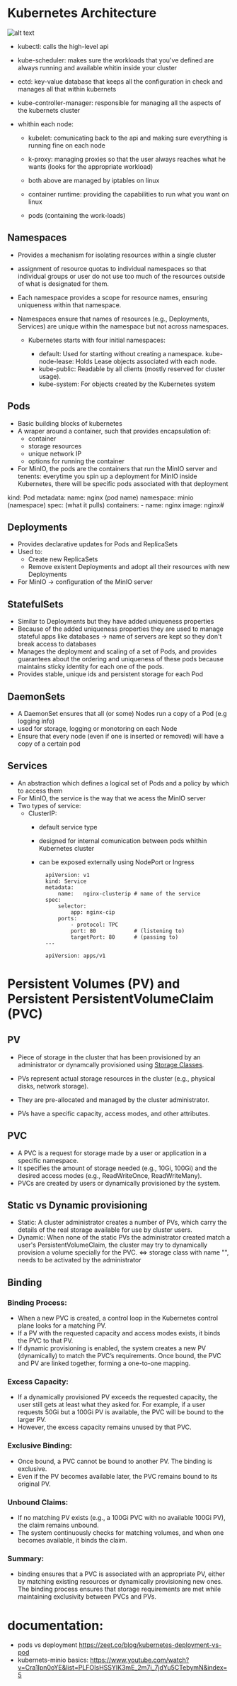 # Kubernetes Architecture

![alt text](images/kubernetes_architecture_diagram.png)


* kubectl: calls the high-level api
* kube-scheduler: makes sure the workloads that you've defined are always running and available whitin inside your cluster
* ectd: key-value database that keeps all the configuration in check and manages all that within kubernets
* kube-controller-manager: responsible for managing all the aspects of the kubernets cluster

* whithin each node:
    * kubelet: comunicating back to the api and making sure everything is running fine on each node
    * k-proxy: managing proxies so that the user always reaches what he wants (looks for the appropriate workload)
    * both above are managed by iptables on linux

    * container runtime: providing the capabilities to run what you want on linux

    * pods (containing the work-loads)

## Namespaces

* Provides a mechanism for isolating resources within a single cluster
* assignment of resource quotas to individual namespaces so that individual groups or user do not use too much of the resources outside of what is designated for them.
* Each namespace provides a scope for resource names, ensuring uniqueness within that namespace.

* Namespaces ensure that names of resources (e.g., Deployments, Services) are unique within the namespace but not across namespaces.

    * Kubernetes starts with four initial namespaces:

        * default: Used for starting without creating a namespace.
            kube-node-lease: Holds Lease objects associated with each node.
        * kube-public: Readable by all clients (mostly reserved for cluster usage).
        * kube-system: For objects created by the Kubernetes system

## Pods

* Basic building blocks of kubernetes
* A wraper around a container, such that provides encapsulation of:
    * container
    * storage resources
    * unique network IP
    * options for running the container
* For MinIO, the pods are the containers that run the MinIO server and tenents: everytime you spin up a deployment for MinIO inside Kubernetes, there will be specific pods associated with that deployment

kind: Pod
metadata:
    name: nginx         (pod name)
    namespace: minio    (namespace)
spec:  (what it pulls)
    containers:
    -   name: nginx
        image: nginx#

## Deployments
* Provides declarative updates for Pods and ReplicaSets
* Used to:
  * Create new ReplicaSets
  * Remove existent Deployments and adopt all their resources with new Deployments
* For MinIO -> configuration of the MinIO server

## StatefulSets
* Similar to Deployments but they have added uniqueness properties
* Because of the added uniqueness properties they are used to manage stateful apps like databases -> name of servers are kept so they don't break access to databases
* Manages the deployment and scaling of a set of Pods, and provides guarantees about the ordering and uniqueness of these pods because maintains sticky identity for each one of the pods.
* Provides stable, unique ids and persistent storage for each Pod

## DaemonSets
* A DaemonSet ensures that all (or some) Nodes run a copy of a Pod (e.g logging info)
* used for storage, logging or monotoring on each Node
* Ensure that every node (even if one is inserted or removed) will have a copy of a certain pod

## Services
* An abstraction which defines a logical set of Pods and a policy by which to access them
* For MinIO, the service is the way that we acess the MinIO server
* Two types of service:
    * ClusterIP:
        * default service type
        * designed for internal comunication between pods whithin Kubernetes cluster
        * can be exposed externally using NodePort or Ingress

                apiVersion: v1
                kind: Service
                metadata:
                    name:   nginx-clusterip # name of the service
                spec:
                    selector:
                        app: nginx-cip
                    ports:
                        - protocol: TPC
                        port: 80            # (listening to)
                        targetPort: 80      # (passing to)
                ---

                apiVersion: apps/v1


# Persistent Volumes (PV) and Persistent PersistentVolumeClaim (PVC)
## PV
* Piece of storage in the cluster that has been provisioned by an administrator or dynamcally provisioned using [Storage Classes](https://kubernetes.io/docs/concepts/storage/storage-classes/).

* PVs represent actual storage resources in the cluster (e.g., physical disks, network storage).
* They are pre-allocated and managed by the cluster administrator.
* PVs have a specific capacity, access modes, and other attributes.

## PVC
  * A PVC is a request for storage made by a user or application in a specific namespace.
  * It specifies the amount of storage needed (e.g., 10Gi, 100Gi) and the desired access modes (e.g., ReadWriteOnce, ReadWriteMany).
  * PVCs are created by users or dynamically provisioned by the system.


## Static vs Dynamic provisioning
* Static: A cluster administrator creates a number of PVs, which carry the details of the real storage available for use by cluster users.
* Dynamic: When none of the static PVs the administrator created match a user's PersistentVolumeClaim, the cluster may try to dynamically provision a volume specially for the PVC. <=> storage class with name "", needs to be activated by the administrator

## Binding


### Binding Process:

  * When a new PVC is created, a control loop in the Kubernetes control plane looks for a matching PV.
  * If a PV with the requested capacity and access modes exists, it binds the PVC to that PV.
  * If dynamic provisioning is enabled, the system creates a new PV (dynamically) to match the PVC’s requirements.
  Once bound, the PVC and PV are linked together, forming a one-to-one mapping.

### Excess Capacity:

  * If a dynamically provisioned PV exceeds the requested capacity, the user still gets at least what they asked for.
  For example, if a user requests 50Gi but a 100Gi PV is available, the PVC will be bound to the larger PV.
  * However, the excess capacity remains unused by that PVC.

### Exclusive Binding:

  * Once bound, a PVC cannot be bound to another PV. The binding is exclusive.
  * Even if the PV becomes available later, the PVC remains bound to its original PV.

### Unbound Claims:

  * If no matching PV exists (e.g., a 100Gi PVC with no available 100Gi PV), the claim remains unbound.
  * The system continuously checks for matching volumes, and when one becomes available, it binds the claim.

### Summary:

  * binding ensures that a PVC is associated with an appropriate PV, either by matching existing resources or dynamically provisioning new ones. The binding process ensures that storage requirements are met while maintaining exclusivity between PVCs and PVs.

# documentation:
* pods vs deployment
  https://zeet.co/blog/kubernetes-deployment-vs-pod
* kubernets-minio basics:
  https://www.youtube.com/watch?v=Cra1Ipn0oYE&list=PLFOIsHSSYIK3mE_2m7i_7jdYu5CTebymN&index=5
